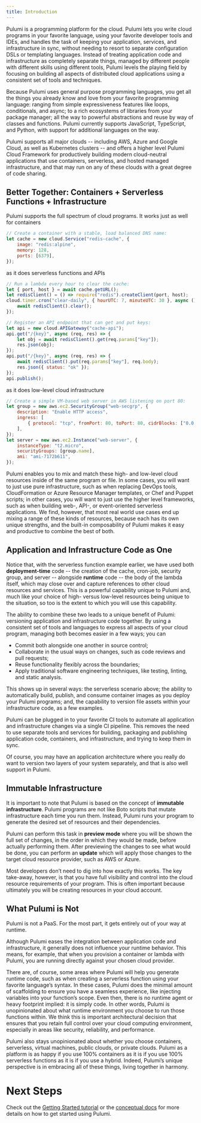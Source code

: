 ```yaml
---
title: Introduction
---
```


Pulumi is a programming platform for the cloud.  Pulumi lets you write cloud programs in your favorite language, using your favorite developer tools and IDEs, and handles the task of keeping your application, services, and infrastructure in sync, without needing to resort to separate configuration DSLs or templating languages.  Instead of treating application code and infrastructure as completely separate things, managed by different people with different skills using different tools, Pulumi levels the playing field by focusing on building all aspects of distributed cloud applications using a consistent set of tools and techniques.

Because Pulumi uses general purpose programming languages, you get all the things you already know and love from your favorite programming language: ranging from simple expressiveness features like loops, conditionals, and async; to a rich ecosystems of libraries from your package manager; all the way to powerful abstractions and reuse by way of classes and functions.  Pulumi currently supports JavaScript, TypeScript, and Python, with support for additional languages on the way.

Pulumi supports all major clouds -- including AWS, Azure and Google Cloud, as well as Kubernetes clusters -- and offers a higher level Pulumi Cloud Framework for productively building modern cloud-neutral applications that use containers, serverless, and hosted managed infrastructure, and that may run on any of these clouds with a great degree of code sharing.

## Better Together: Containers + Serverless Functions + Infrastructure
Pulumi supports the full spectrum of cloud programs.  It works just as well for containers

```javascript
// Create a container with a stable, load balanced DNS name:
let cache = new cloud.Service("redis-cache", {
    image: "redis:alpine",
    memory: 128,
    ports: [6379],
});
```

as it does serverless functions and APIs

```javascript
// Run a lambda every hour to clear the cache:
let { port, host } = await cache.getURL();
let redisClient() = () => require("redis").createClient(port, host);
cloud.timer.cron("clear-daily", { hourUTC: 7, minuteUTC: 30 }, async () => {
    await redisClient().clear();
});

// Register an API endpoint that can get and put keys:
let api = new cloud.APIGateway("cache-api");
api.get("/{key}", async (req, res) => {
    let obj = await redisClient().get(req.params["key"]);
    res.json(obj);
});
api.put("/{key}", async (req, res) => {
    await redisClient().put(req.params["key"], req.body);
    res.json({ status: "ok" });
});
api.publish();
```

as it does low-level cloud infrastructure

```javascript
// Create a simple VM-based web server in AWS listening on port 80:
let group = new aws.ec2.SecurityGroup("web-secgrp", {
    description: "Enable HTTP access",
    ingress: [
        { protocol: "tcp", fromPort: 80, toPort: 80, cidrBlocks: ["0.0.0.0/0"] },
    ],
});
let server = new aws.ec2.Instance("web-server", {
    instanceType: "t2.micro",
    securityGroups: [group.name],
    ami: "ami-7172b611",
});
```

Pulumi enables you to mix and match these high- and low-level cloud resources inside of the same program or file.  In some cases, you will want to just use pure infrastructure, such as when replacing DevOps tools, CloudFormation or Azure Resource Manager templates, or Chef and Puppet scripts; in other cases, you will want to just use the higher level frameworks, such as when building web-, API-, or event-oriented serverless applications.  We find, however, that most real world use cases end up mixing a range of these kinds of resources, because each has its own unique strengths, and the built-in composability of Pulumi makes it easy and productive to combine the best of both.

## Application and Infrastructure Code as One

Notice that, with the serverless function example earlier, we have used both **deployment-time** code -- the creation of the cache, cron-job, security group, and server -- alongside **runtime** code -- the body of the lambda itself, which may close over and capture references to other cloud resources and services.  This is a powerful capability unique to Pulumi and, much like your choice of high- versus low-level resources being unique to the situation, so too is the extent to which you will use this capability.

The ability to combine these two leads to a unique benefit of Pulumi: versioning application and infrastructure code together.  By using a consistent set of tools and languages to express all aspects of your cloud program, managing both becomes easier in a few ways; you can

* Commit both alongside one another in source control;
* Collaborate in the usual ways on changes, such as code reviews and pull requests;
* Reuse functionality flexibly across the boundaries;
* Apply traditional software engineering techniques, like testing, linting, and static analysis.

This shows up in several ways: the serverless scenario above; the ability to automatically build, publish, and consume container images as you deploy your Pulumi programs; and, the capability to version file assets within your infrastructure code, as a few examples.

Pulumi can be plugged in to your favorite CI tools to automate all application and infrastructure changes via a single CI pipeline.  This removes the need to use separate tools and services for building, packaging and publishing application code, containers, and infrastructure, and trying to keep them in sync.

Of course, you may have an application architecture where you really do want to version two layers of your system separately, and that is also well support in Pulumi.

## Immutable Infrastructure

It is important to note that Pulumi is based on the concept of **immutable infrastructure**.  Pulumi programs are not like Boto scripts that mutate infrastructure each time you run them. Instead, Pulumi runs your program to generate the desired set of resources and their dependencies.

Pulumi can perform this task in **preview mode** where you will be shown the full set of changes, in the order in which they would be made, before actually performing them.  After previewing the changes to see what would be done, you can perform an **update** which will apply those changes to the target cloud resource provider, such as AWS or Azure.

Most developers don’t need to dig into how exactly this works.  The key take-away, however, is that you have full visibility and control into the cloud resource requirements of your program.  This is often important because ultimately you will be creating resources in your cloud account.

## What Pulumi is Not

Pulumi is not a PaaS.  For the most part, it gets entirely out of your way at runtime.

Although Pulumi eases the integration between application code and infrastructure, it generally does not influence your runtime behavior.  This means, for example, that when you provision a container or lambda with Pulumi, you are running directly against your chosen cloud provider.

There are, of course, some areas where Pulumi will help you generate runtime code, such as when creating a serverless function using your favorite language’s syntax.  In these cases, Pulumi does the minimal amount of scaffolding to ensure you have a seamless experience, like injecting variables into your function’s scope.  Even then, there is no runtime agent or heavy footprint implied: it is simply code.  In other words, Pulumi is unopinionated about what runtime environment you choose to run those functions within.  We think this is important architectural decision that ensures that you retain full control over your cloud computing environment, especially in areas like security, reliability, and performance.

Pulumi also stays unopinionated about whether you choose containers, serverless, virtual machines, public clouds, or private clouds.  Pulumi as a platform is as happy if you use 100% containers as it is if you use 100% serverless functions as it is if you use a hybrid.  Indeed, Pulumi’s unique perspective is in embracing all of these things, living together in harmony.

# Next Steps

Check out the [Getting Started tutorial](../getting-started) or the [conceptual docs](./concepts) for more details on how to get started using Pulumi.
